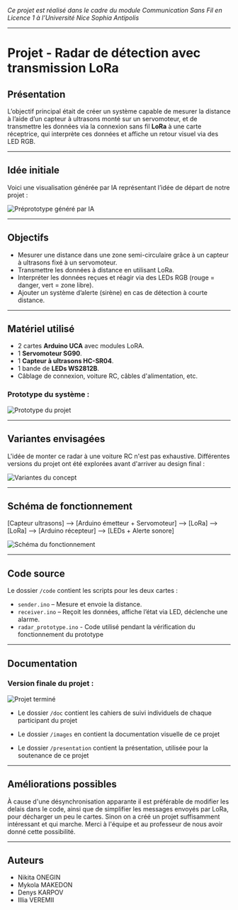 *Ce projet est réalisé dans le cadre du module Communication Sans Fil en Licence 1 à l’Université
Nice Sophia Antipolis*

---

# Projet - Radar de détection avec transmission LoRa

## Présentation

L’objectif principal était de créer un système capable de mesurer la distance à l’aide d’un capteur à ultrasons monté sur un servomoteur, et de transmettre les données via la connexion sans fil **LoRa** à une carte réceptrice, qui interprète ces données et affiche un retour visuel via des LED RGB.

---

## Idée initiale

Voici une visualisation générée par IA représentant l’idée de départ de notre projet :

![Préprototype généré par IA](images/idee_ia.jpg)

---

## Objectifs

- Mesurer une distance dans une zone semi-circulaire grâce à un capteur à ultrasons fixé à un servomoteur.
- Transmettre les données à distance en utilisant LoRa.
- Interpréter les données reçues et réagir via des LEDs RGB (rouge = danger, vert = zone libre).
- Ajouter un système d’alerte (sirène) en cas de détection à courte distance.

---

## Matériel utilisé

- 2 cartes **Arduino UCA** avec modules LoRA.
- 1 **Servomoteur SG90**.
- 1 **Capteur à ultrasons HC-SR04**.
- 1 bande de **LEDs WS2812B**.
- Câblage de connexion, voiture RC, câbles d'alimentation, etc.

### Prototype du système :
![Prototype du projet](images/prototype.jpg)

---

## Variantes envisagées

L'idée de monter ce radar à une voiture RC n'est pas exhaustive. Différentes versions du projet ont été explorées avant d'arriver au design final :

![Variantes du concept](images/variantes.jpg)

---

## Schéma de fonctionnement

[Capteur ultrasons] --> [Arduino émetteur + Servomoteur] --> [LoRa] --> [LoRa] --> [Arduino récepteur] --> [LEDs + Alerte sonore]

![Schéma du fonctionnement](images/schema.jpg)

---

## Code source

Le dossier `/code` contient les scripts pour les deux cartes :

- `sender.ino` – Mesure et envoie la distance.
- `receiver.ino` – Reçoit les données, affiche l’état via LED, déclenche une alarme.
- `radar_prototype.ino` - Code utilisé pendant la vérification du fonctionnement du prototype

---

## Documentation

### Version finale du projet :
![Projet terminé](images/final.jpg)

- Le dossier `/doc` contient les cahiers de suivi individuels de chaque participant du projet

- Le dossier `/images` en contient la documentation visuelle de ce projet

- Le dossier `/presentation` contient la présentation, utilisée pour la soutenance de ce projet

---

## Améliorations possibles

À cause d'une désynchronisation apparante il est préférable de modifier les delais dans le code, ainsi que de simplifier les messages envoyés par LoRa, pour décharger un peu le cartes. Sinon on a créé un projet suffisamment intéressant et qui marche. Merci à l'équipe et au professeur de nous avoir donné cette possibilité.

---

## Auteurs

- Nikita ONEGIN
- Mykola MAKEDON
- Denys KARPOV
- Illia VEREMII
